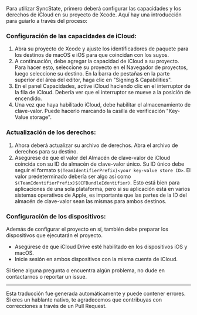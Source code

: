 Para utilizar SyncState, primero deberá configurar las capacidades y los derechos de iCloud en su proyecto de Xcode. Aquí hay una introducción para guiarlo a través del proceso:

### Configuración de las capacidades de iCloud:

1. Abra su proyecto de Xcode y ajuste los identificadores de paquete para los destinos de macOS e iOS para que coincidan con los suyos.
2. A continuación, debe agregar la capacidad de iCloud a su proyecto. Para hacer esto, seleccione su proyecto en el Navegador de proyectos, luego seleccione su destino. En la barra de pestañas en la parte superior del área del editor, haga clic en "Signing & Capabilities".
3. En el panel Capacidades, active iCloud haciendo clic en el interruptor de la fila de iCloud. Debería ver que el interruptor se mueve a la posición de encendido.
4. Una vez que haya habilitado iCloud, debe habilitar el almacenamiento de clave-valor. Puede hacerlo marcando la casilla de verificación "Key-Value storage".

### Actualización de los derechos:

1. Ahora deberá actualizar su archivo de derechos. Abra el archivo de derechos para su destino.
2. Asegúrese de que el valor del Almacén de clave-valor de iCloud coincida con su ID de almacén de clave-valor único. Su ID único debe seguir el formato `$(TeamIdentifierPrefix)<your key-value store ID>`. El valor predeterminado debería ser algo así como `$(TeamIdentifierPrefix)$(CFBundleIdentifier)`. Esto está bien para aplicaciones de una sola plataforma, pero si su aplicación está en varios sistemas operativos de Apple, es importante que las partes de la ID del almacén de clave-valor sean las mismas para ambos destinos.

### Configuración de los dispositivos:

Además de configurar el proyecto en sí, también debe preparar los dispositivos que ejecutarán el proyecto.

- Asegúrese de que iCloud Drive esté habilitado en los dispositivos iOS y macOS.
- Inicie sesión en ambos dispositivos con la misma cuenta de iCloud.

Si tiene alguna pregunta o encuentra algún problema, no dude en contactarnos o reportar un issue.

---
Esta traducción fue generada automáticamente y puede contener errores. Si eres un hablante nativo, te agradecemos que contribuyas con correcciones a través de un Pull Request.
